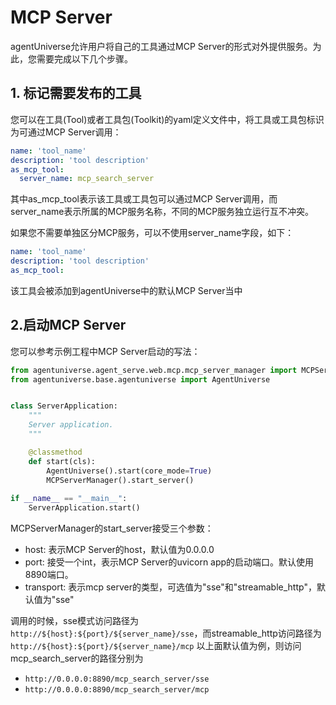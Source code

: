 # MCP Server

agentUniverse允许用户将自己的工具通过MCP Server的形式对外提供服务。为此，您需要完成以下几个步骤。

## 1. 标记需要发布的工具
您可以在工具(Tool)或者工具包(Toolkit)的yaml定义文件中，将工具或工具包标识为可通过MCP Server调用：

```yaml
name: 'tool_name'
description: 'tool description'
as_mcp_tool:
  server_name: mcp_search_server
```
其中as_mcp_tool表示该工具或工具包可以通过MCP Server调用，而server_name表示所属的MCP服务名称，不同的MCP服务独立运行互不冲突。

如果您不需要单独区分MCP服务，可以不使用server_name字段，如下：
```yaml
name: 'tool_name'
description: 'tool description'
as_mcp_tool:
```
该工具会被添加到agentUniverse中的默认MCP Server当中

## 2.启动MCP Server
您可以参考示例工程中MCP Server启动的写法：
```python
from agentuniverse.agent_serve.web.mcp.mcp_server_manager import MCPServerManager
from agentuniverse.base.agentuniverse import AgentUniverse


class ServerApplication:
    """
    Server application.
    """

    @classmethod
    def start(cls):
        AgentUniverse().start(core_mode=True)
        MCPServerManager().start_server()
        
if __name__ == "__main__":
    ServerApplication.start()
```
MCPServerManager的start_server接受三个参数：
- host: 表示MCP Server的host，默认值为0.0.0.0
- port: 接受一个int，表示MCP Server的uvicorn app的启动端口。默认使用8890端口。
- transport: 表示mcp server的类型，可选值为"sse"和"streamable_http"，默认值为"sse"

调用的时候，sse模式访问路径为`http://${host}:${port}/${server_name}/sse`，而streamable_http访问路径为`http://${host}:${port}/${server_name}/mcp`
以上面默认值为例，则访问mcp_search_server的路径分别为
- `http://0.0.0.0:8890/mcp_search_server/sse`
- `http://0.0.0.0:8890/mcp_search_server/mcp`